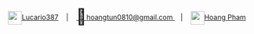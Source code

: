 <div align="center" margin="top:0">
<a href = "https://github.com/lucario387"><img src = "https://github.githubassets.com/images/modules/logos_page/GitHub-Mark.png" height=28 width=28 style="position:relative; top:10px">Lucario387</a> &nbsp;&nbsp;&nbsp;|&nbsp;&nbsp;&nbsp; 
	<a href = "mailto:hoangtun0810@gmail.com">
	<span style="position:relative;top:5px;font-size:2rem">📧</span>hoangtun0810@gmail.com
	</a> &nbsp;&nbsp;&nbsp;|&nbsp;&nbsp;&nbsp; 
	<a href = "https://www.linkedin.com/in/hoang-pham-268aa8207/"><img src="https://content.linkedin.com/content/dam/me/business/en-us/amp/brand-site/v2/bg/LI-Bug.svg.original.svg" height=28 width=28 style="position:relative; top:10px">Hoang Pham</a>
</div>


